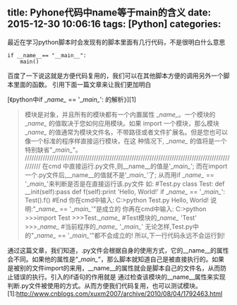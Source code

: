 title: Pyhone代码中name等于main的含义
date: 2015-12-30 10:06:16
tags: [Python]
categories:
---
最近在学习python脚本时会发现有的脚本里面有几行代码，不是很明白什么意思
```
if __name__== "__main__":
	main()
```
百度了一下说这就是方便代码复用的，我们可以在其他脚本方便的调用另外一个脚本里面的函数。
引用下面一篇文章来让我们更加明白
<!--more-->
[《python中if \__name\__ == '\__main\__': 的解析》][1]

> 模块是对象，并且所有的模块都有一个内置属性 \__name\__。一个模块的 \__name\__ 的值取决于您如何应用模块。如果 import 一个模块，那么模块\__name\__ 的值通常为模块文件名，不带路径或者文件扩展名。但是您也可以像一个标准的程序样直接运行模块，在这 种情况下, \__name\__ 的值将是一个特别缺省"\__main\__"。
///////////////////////////////////////////////////////////////////////////////////////////////////
在cmd 中直接运行.py文件,则\__name\__的值是'\__main\__';
而在import 一个.py文件后,\__name\__的值就不是'\__main\__'了;
从而用if \__name\__ == '\__main\__'来判断是否是在直接运行该.py文件
如:
> \#Test.py
class Test:
def \__init(self):pass
def f(self):print 'Hello, World!'
if \__name\__ == '\__main\__':
Test().f()
\#End
你在cmd中输入:
C:>python Test.py
Hello, World!
说明:"\__name\__ == '\__main\__'"是成立的
你再在cmd中输入:
C:>python
\>>>import Test
\>>>Test.\__name\__                #Test模块的\__name\__
'Test'
\>>>\__name\__                       #当前程序的\__name\__
'\__main\__'
无论怎样,Test.py中的"\__name\__ == '\__main\__'"都不会成立的!
所以,下一行代码永远不会运行到!
 
通过这篇文章，我们知道，.py文件会根据自身的使用方式，它的\__name\__的属性会不同。如果他的属性是“\__main\__”，那么脚本就知道自己是被直接执行的。如果是被别的文件import的来用，\__name\__的属性就会是脚本自己的文件名，从而防止错误的执行。引入的if语句的作用就是  通过检查该模块的\__name\__属性来实现判断.py文件被使用的方式。从而方便我们代码复用，也可以测试模块。
[1]:http://www.cnblogs.com/xuxm2007/archive/2010/08/04/1792463.html